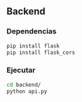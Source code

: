 ## Backend
### Dependencias
```sh
pip install flask
pip install flask_cors
```
### Ejecutar
```sh
cd backend/
python api.py
```
